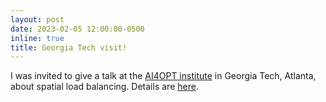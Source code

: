 ```yaml
---
layout: post
date: 2023-02-05 12:00:00-0500
inline: true
title: Georgia Tech visit!
---
```


I was invited to give a talk at the [AI4OPT institute](https://www.ai4opt.org/) in Georgia Tech, Atlanta, about spatial load balancing. Details are [here](https://www.ai4opt.org/news-events/ai4opt-seminar-series-andres-ferragut).
